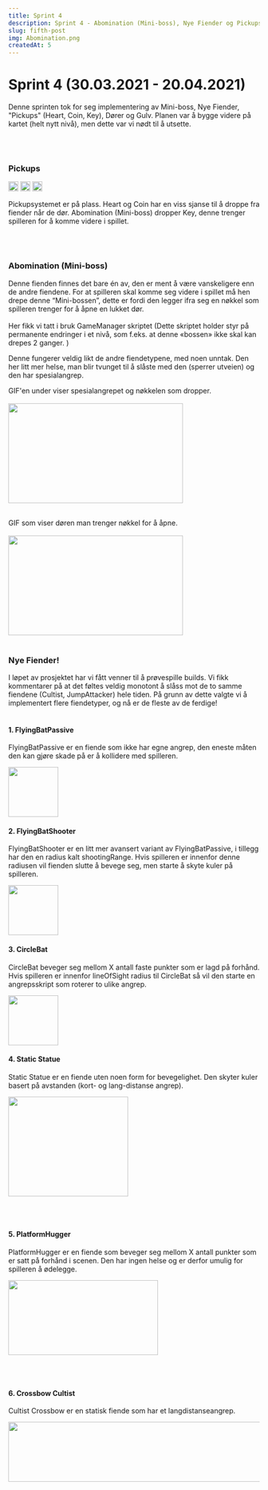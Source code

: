 ```yaml
---
title: Sprint 4
description: Sprint 4 - Abomination (Mini-boss), Nye Fiender og Pickups 
slug: fifth-post
img: Abomination.png
createdAt: 5
---
```


# Sprint 4 (30.03.2021 - 20.04.2021)
Denne sprinten tok for seg implementering av Mini-boss, Nye Fiender, "Pickups" (Heart, Coin, Key), Dører og Gulv. 
Planen var å bygge videre på kartet (helt nytt nivå), men dette var vi nødt til å utsette.

<br><br/>


### Pickups
<img src="https://i.imgur.com/L8vF87j.png" width="20" height="20" />
<img src="https://i.imgur.com/K7spxy8.png" width="20" height="20" />
<img src="https://i.imgur.com/gTw5gBm.png" width="20" height="20" />

Pickupsystemet er på plass. Heart og Coin har en viss sjanse til å droppe fra fiender når de dør. Abomination (Mini-boss) dropper Key, 
denne trenger spilleren for å komme videre i spillet.



<br><br/>
### Abomination (Mini-boss)
Denne fienden finnes det bare én av, den er ment å være vanskeligere enn de andre fiendene. For at spilleren skal komme seg 
videre i spillet må hen drepe denne “Mini-bossen”, dette er fordi den legger ifra seg en nøkkel som spilleren trenger for å åpne en lukket dør.
<br></br>
Her fikk vi tatt i bruk GameManager skriptet (Dette skriptet holder styr på permanente endringer i et nivå, som f.eks. at denne «bossen» ikke skal kan drepes 2 ganger. )

Denne fungerer veldig likt de andre fiendetypene, med noen unntak. Den her litt mer helse, man blir tvunget til å slåste med den (sperrer utveien) og 
den har spesialangrep.

GIF'en under viser spesialangrepet og nøkkelen som dropper.
<br><br/>
<img src="https://i.imgur.com/Tn5AHLy.gif" width="350" height="200" />
<br><br/>

GIF som viser døren man trenger nøkkel for å åpne.
<br><br/>
<img src="https://i.imgur.com/7uRB5LW.gif" width="350" height="200" />
<br><br/>

### Nye Fiender!
I løpet av prosjektet har vi fått venner til å prøvespille builds. Vi fikk kommentarer på at det føltes veldig monotont å 
slåss mot de to samme fiendene (Cultist, JumpAttacker) hele tiden. På grunn av dette valgte vi å implementert flere fiendetyper, og
nå er de fleste av de ferdige!
<br><br/>
#### 1. FlyingBatPassive
FlyingBatPassive er en fiende som ikke har egne angrep, den eneste måten den kan gjøre skade på er å kollidere med spilleren.

<img src="https://i.imgur.com/AhRLz7n.png" width="100" height="100" />

#### 2. FlyingBatShooter 
FlyingBatShooter er en litt mer avansert variant av FlyingBatPassive, i tillegg har den en radius kalt shootingRange. 
Hvis spilleren er innenfor denne radiusen vil fienden slutte å bevege seg, men starte å skyte kuler på spilleren. 

<img src="https://i.imgur.com/JtcKylL.png" width="100" height="100" />

#### 3. CircleBat 
CircleBat beveger seg mellom X antall faste punkter som er lagd på forhånd.
Hvis spilleren er innenfor lineOfSight radius til CircleBat så vil den starte en angrepsskript som roterer to ulike angrep.

<img src="https://i.imgur.com/Cm30yA5.png" width="100" height="100" />

#### 4. Static Statue
Static Statue er en fiende uten noen form for bevegelighet. Den skyter kuler basert på avstanden (kort- og lang-distanse angrep).

<img src="https://i.imgur.com/z1v3Ebm.png" width="240" height="200" />

<br><br/>
#### 5. PlatformHugger
PlatformHugger er en fiende som beveger seg mellom X antall punkter som er satt på forhånd i scenen. Den har ingen helse og er derfor umulig for spilleren å ødelegge.

<img src="https://i.imgur.com/hL35qoF.png" width="300" height="150" />

<br><br/>
#### 6. Crossbow Cultist
Cultist Crossbow er en statisk fiende som har et langdistanseangrep.

<img src="https://i.imgur.com/SoNUHT1.png" width="700" height="120" />
